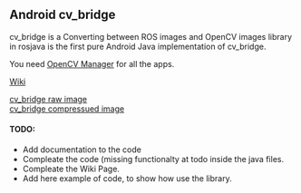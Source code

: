 ## Android cv_bridge

cv_bridge is a Converting between ROS images and OpenCV images library in rosjava is the first pure Android Java implementation of cv_bridge.

You need [OpenCV Manager][2] for all the apps.

[Wiki][1]

[cv_bridge raw image][3]   
[cv_bridge compressued image][4]   

#### TODO:
* Add documentation to the code
* Compleate the code (missing functionalty at todo inside the java files.
* Compleate the Wiki Page.
* Add here example of code, to show how use the library.

[1]: http://wiki.ros.org/cv_bridge/Tutorials/Converting%20between%20ROS%20images%20and%20OpenCV%20images%20%28Android%20Java%29#preview
[2]: https://play.google.com/store/apps/details?id=org.opencv.engine
[3]: https://play.google.com/store/apps/details?id=org.ros.android.tutorial_cv_bridge
[4]: https://play.google.com/store/apps/details?id=org.ros.android.tutorial_CompressedImage_cv_bridge

